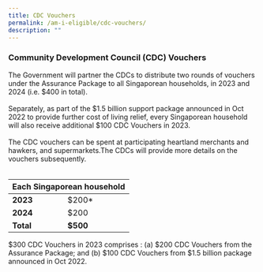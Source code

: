 ```yaml
---
title: CDC Vouchers
permalink: /am-i-eligible/cdc-vouchers/
description: ""
---
```

### Community Development Council (CDC) Vouchers ###

The Government will partner the CDCs to distribute two rounds of vouchers under the Assurance Package to all Singaporean households, in 2023 and 2024 (i.e. $400 in total). <br><br>
Separately, as part of the $1.5 billion support package announced in Oct 2022 to provide further cost of living relief, every Singaporean household will also receive additional $100 CDC Vouchers in 2023.<br><br>
The CDC vouchers can be spent at participating heartland merchants and hawkers, and supermarkets.The CDCs will provide more details on the vouchers subsequently.<br><br>

<table>
<thead>
  <tr>
    <th colspan="2" style="text-align:center; vertical-align:middle"><b>Each Singaporean household</b></th>
  </tr>
</thead>
<tbody>
  <tr>
    <td><b>2023</b></td>
    <td>$200*</td>
  </tr>
  <tr>
    <td><b>2024</b></td>
    <td>$200</td>
	</tr><tr> <td><b>Total</b></td>
	<td><b>$500</b></td></tr>
	<tr></tr>
</tbody>
</table>$300 CDC Vouchers in 2023 comprises : (a) $200 CDC Vouchers from the Assurance Package; and (b) $100 CDC Vouchers from $1.5 billion package announced in Oct 2022.